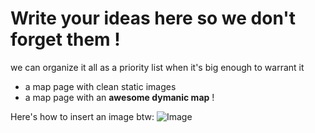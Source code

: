 # Write your ideas here so we don't forget them !

we can organize it all as a priority list when it's big enough to warrant it

- a map page with clean static images
- a map page with an **awesome dymanic map** !

Here's how to insert an image btw: ![Image](https://cdn.discordapp.com/attachments/918672676418121789/918701528334893066/1639105903726.png)
